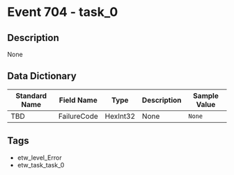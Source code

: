 # Event 704 - task_0

## Description
None

## Data Dictionary
|Standard Name|Field Name|Type|Description|Sample Value|
|---|---|---|---|---|
|TBD|FailureCode|HexInt32|None|`None`|

## Tags
* etw_level_Error
* etw_task_task_0